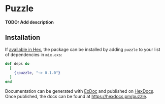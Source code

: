 # Puzzle

**TODO: Add description**

## Installation

If [available in Hex](https://hex.pm/docs/publish), the package can be installed
by adding `puzzle` to your list of dependencies in `mix.exs`:

```elixir
def deps do
  [
    {:puzzle, "~> 0.1.0"}
  ]
end
```

Documentation can be generated with [ExDoc](https://github.com/elixir-lang/ex_doc)
and published on [HexDocs](https://hexdocs.pm). Once published, the docs can
be found at <https://hexdocs.pm/puzzle>.

